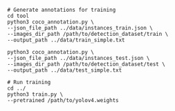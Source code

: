     # Generate annotations for training
    cd tool
    python3 coco_annotation.py \
    --json_file_path ../data/instances_train.json \
    --images_dir_path /path/to/detection_dataset/train \
    --output_path ../data/train_simple.txt
    
    python3 coco_annotation.py \
    --json_file_path ../data/instances_test.json \
    --images_dir_path /path/to/detection_dataset/test \
    --output_path ../data/test_simple.txt
    
    # Run training
    cd ../
    python3 train.py \
    --pretrained /path/to/yolov4.weights